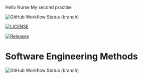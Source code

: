 Hello Nurse
My second practise

![GitHub Workflow Status (branch)](https://img.shields.io/github/actions/workflow/status/DamianFloyd/henry/main.yml?branch=master)



[![LICENSE](https://img.shields.io/github/license/<github-username>/sem.svg?style=flat-square)](https://github.com/DamianFloyd/sem/blob/master/LICENSE)




[![Releases](https://img.shields.io/github/release/<github-username>/sem/all.svg?style=flat-square)](https://github.com/DamianFloyd/sem/releases)

# Software Engineering Methods
![GitHub Workflow Status (branch)](https://img.shields.io/github/actions/workflow/status/DamianFloyd/henry/main.yml?branch=develop)